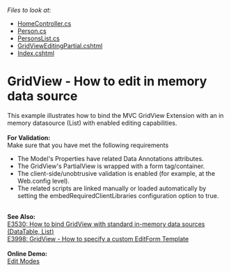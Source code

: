 <!-- default file list -->
*Files to look at*:

* [HomeController.cs](./CS/Sample/Controllers/HomeController.cs)
* [Person.cs](./CS/Sample/Models/Person.cs)
* [PersonsList.cs](./CS/Sample/Models/PersonsList.cs)
* [GridViewEditingPartial.cshtml](./CS/Sample/Views/Home/GridViewEditingPartial.cshtml)
* [Index.cshtml](./CS/Sample/Views/Home/Index.cshtml)
<!-- default file list end -->
# GridView - How to edit in memory data source


<p>This example illustrates how to bind the MVC GridView Extension with an in memory datasource (List<T>) with enabled editing capabilities.<br><br><strong>For Validation:</strong><br>Make sure that you have met the following requirements

* The Model's Properties have related Data Annotations attributes.
* The GridView's PartialView is wrapped with a form tag/container.
* The client-side/unobtrusive validation is enabled (for example, at the Web.config level).
* The related scripts are linked manually or loaded automatically by setting the embedRequiredClientLibraries configuration option to true.<br><br></p>
<p><strong>See Also:</strong><br> <a href="https://www.devexpress.com/Support/Center/p/E3530">E3530: How to bind GridView with standard in-memory data sources (DataTable, List<T>)</a><br> <a href="https://www.devexpress.com/Support/Center/p/E3998">E3998: GridView - How to specify a custom EditForm Template</a><br><br><strong>Online Demo:</strong><br><a href="http://demos.devexpress.com/MVCxGridViewDemos/Editing/EditModes">Edit Modes</a></p>

<br/>


